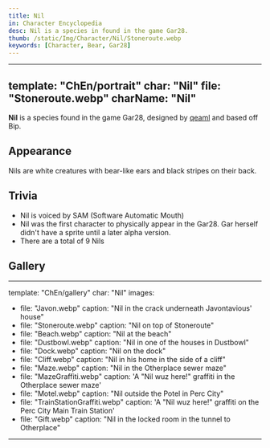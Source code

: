 ```yaml
---
title: Nil
in: Character Encyclopedia
desc: Nil is a species in found in the game Gar28.
thumb: /static/Img/Character/Nil/Stoneroute.webp
keywords: [Character, Bear, Gar28]
---
```


---
template: "ChEn/portrait"
char: "Nil"
file: "Stoneroute.webp"
charName: "Nil"
---

**Nil** is a species found in the game Gar28, designed by [qeaml] and based off
Bip.

## Appearance

Nils are white creatures with bear-like ears and black stripes on their back.

## Trivia

* Nil is voiced by SAM (Software Automatic Mouth)
* Nil was the first character to physically appear in the Gar28. Gar herself
  didn't have a sprite until a later alpha version.
* There are a total of 9 Nils

## Gallery

---
template: "ChEn/gallery"
char: "Nil"
images:
  - file: "Javon.webp"
    caption: "Nil in the crack underneath Javontavious' house"
  - file: "Stoneroute.webp"
    caption: "Nil on top of Stoneroute"
  - file: "Beach.webp"
    caption: "Nil at the beach"
  - file: "Dustbowl.webp"
    caption: "Nil in one of the houses in Dustbowl"
  - file: "Dock.webp"
    caption: "Nil on the dock"
  - file: "Cliff.webp"
    caption: "Nil in his home in the side of a cliff"
  - file: "Maze.webp"
    caption: "Nil in the Otherplace sewer maze"
  - file: "MazeGraffiti.webp"
    caption: 'A "Nil wuz here!" graffiti in the Otherplace sewer maze'
  - file: "Motel.webp"
    caption: "Nil outside the Potel in Perc City"
  - file: "TrainStationGraffiti.webp"
    caption: 'A "Nil wuz here!" graffiti on the Perc City Main Train Station'
  - file: "Gift.webp"
    caption: "Nil in the locked room in the tunnel to Otherplace"
---

[qeaml]: https://qeaml.github.io
